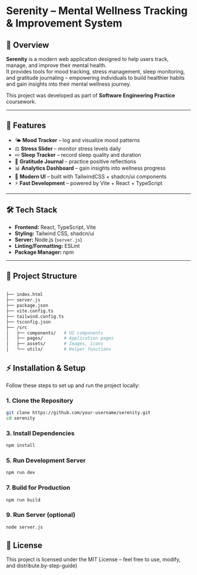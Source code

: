 # Serenity – Mental Wellness Tracking & Improvement System

## 🌱 Overview
**Serenity** is a modern web application designed to help users track, manage, and improve their mental health.  
It provides tools for mood tracking, stress management, sleep monitoring, and gratitude journaling – empowering individuals to build healthier habits and gain insights into their mental wellness journey.  

This project was developed as part of **Software Engineering Practice** coursework.

---

## 🚀 Features
- 🌤️ **Mood Tracker** – log and visualize mood patterns  
- ⚖️ **Stress Slider** – monitor stress levels daily  
- 💤 **Sleep Tracker** – record sleep quality and duration  
- 🙏 **Gratitude Journal** – practice positive reflections  
- 📊 **Analytics Dashboard** – gain insights into wellness progress  
- 🎨 **Modern UI** – built with TailwindCSS + shadcn/ui components  
- ⚡ **Fast Development** – powered by Vite + React + TypeScript  

---

## 🛠️ Tech Stack
- **Frontend:** React, TypeScript, Vite  
- **Styling:** Tailwind CSS, shadcn/ui  
- **Server:** Node.js (`server.js`)  
- **Linting/Formatting:** ESLint  
- **Package Manager:** npm  

---

## 📂 Project Structure

```bash

├── index.html
├── server.js
├── package.json
├── vite.config.ts
├── tailwind.config.ts
├── tsconfig.json
├── /src
│   ├── components/   # UI components
│   ├── pages/        # Application pages
│   ├── assets/       # Images, icons
│   └── utils/        # Helper functions
```

## ⚡ Installation & Setup

Follow these steps to set up and run the project locally:

### 1. Clone the Repository

```bash
git clone https://github.com/your-username/serenity.git
cd serenity
```

### 3. Install Dependencies

```bash
npm install
```

### 5. Run Development Server

```bash
npm run dev
```

### 7. Build for Production

```bash
npm run build
```

### 9. Run Server (optional)

```bash
node server.js
```

## 📜 License

This project is licensed under the MIT License – feel free to use, modify, and distribute.by-step-guide)
